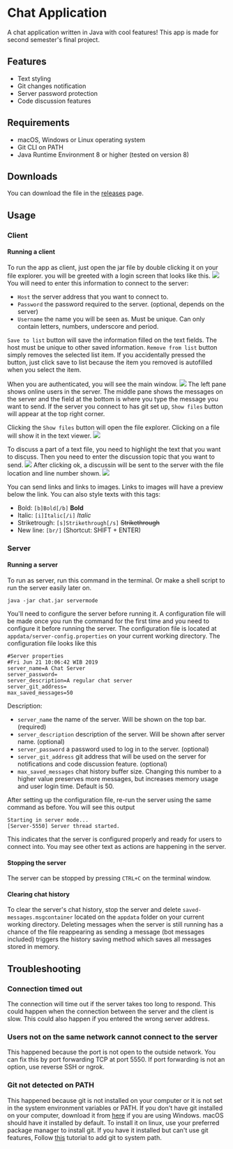 # Chat Application
A chat application written in Java with cool features! This app is made for second semester's final project.

## Features
* Text styling
* Git changes notification
* Server password protection
* Code discussion features

## Requirements
* macOS, Windows or Linux operating system
* Git CLI on PATH
* Java Runtime Environment 8 or higher (tested on version 8)

## Downloads
You can download the file in the [releases](https://github.com/zefryuuko/pl-final-project/releases) page.

## Usage
### Client
#### Running a client
To run the app as client, just open the jar file by double clicking it on your file explorer. you will be greeted with a login screen that looks like this.
![](https://github.com/zefryuuko/pl-final-project/blob/master/documentation/client-login-window.png?raw=true)
You will need to enter this information to connect to the server:
* `Host` the server address that you want to connect to.
* `Password` the password required to the server. (optional, depends on the server)
* `Username` the name you will be seen as. Must be unique. Can only contain letters, numbers, underscore and period.

`Save to list` button will save the information filled on the text fields. The host must be unique to other saved information. `Remove from list` button simply removes the selected list item. If you accidentally pressed the button, just click save to list because the item you removed is autofilled when you select the item.

When you are authenticated, you will see the main window.
![](https://github.com/zefryuuko/pl-final-project/blob/master/documentation/client-main-menu.png?raw=true)
The left pane shows online users in the server. The middle pane shows the messages on the server and the field at the bottom is where you type the message you want to send. If the server you connect to has git set up, `Show files` button will appear at the top right corner.

Clicking the `Show files` button will open the file explorer. Clicking on a file will show it in the text viewer.
![](https://github.com/zefryuuko/pl-final-project/blob/master/documentation/client-file-explorer.png)

To discuss a part of a text file, you need to highlight the text that you want to discuss. Then you need to enter the discussion topic that you want to send.
![](https://github.com/zefryuuko/pl-final-project/blob/master/documentation/client-code-discussion.png)
After clicking ok, a discussin will be sent to the server with the file location and line number shown.
![](https://github.com/zefryuuko/pl-final-project/blob/master/documentation/client-discussion-preview.png?raw=true)

You can send links and links to images. Links to images will have a preview below the link. You can also style texts with this tags:
* Bold: `[b]Bold[/b]` **Bold**
* Italic: `[i]Italic[/i]` *Italic*
* Striketrough: `[s]Strikethrough[/s]` ~~Strikethrough~~
* New line: `[br/]` (Shortcut: SHIFT + ENTER)
### Server
#### Running a server
To run as server, run this command in the terminal. Or make a shell script to run the server easily later on.
```
java -jar chat.jar servermode
```
You'll need to configure the server before running it. A configuration file will be made once you run the command for the first time and you need to configure it before running the server. The configuration file is located at `appdata/server-config.properties` on your current working directory. The configuration file looks like this
```
#Server properties
#Fri Jun 21 10:06:42 WIB 2019
server_name=A Chat Server
server_password=
server_description=A regular chat server
server_git_address=
max_saved_messages=50
```
Description:
* `server_name` the name of the server. Will be shown on the top bar. (required)
* `server_description` description of the server. Will be shown after server name. (optional)
* `server_password` a password used to log in to the server. (optional)
* `server_git_address` git address that will be used on the server for notifications and code discussion feature. (optional)
* `max_saved_messages` chat history buffer size. Changing this number to a higher value preserves more messages, but increases memory usage and user login time. Default is 50.

After setting up the configuration file, re-run the server using the same command as before. You will see this output
```
Starting in server mode...
[Server-5550] Server thread started.
```
This indicates that the server is configured properly and ready for users to connect into. You may see other text as actions are happening in the server.
#### Stopping the server
The server can be stopped by pressing `CTRL+C` on the terminal window.
#### Clearing chat history
To clear the server's chat history, stop the server and delete `saved-messages.msgcontainer` located on the `appdata` folder on your current working directory. Deleting messages when the server is still running has a chance of the file reappearing as sending a message (bot messages included) triggers the history saving method which saves all messages stored in memory.

## Troubleshooting
### Connection timed out
The connection will time out if the server takes too long to respond. This could happen when the connection between the server and the client is slow. This could also happen if you entered the wrong server address.
### Users not on the same network cannot connect to the server
This happened because the port is not open to the outside network. You can fix this by port forwarding TCP at port 5550. If port forwarding is not an option, use reverse SSH or ngrok.
### Git not detected on PATH
This happened because git is not installed on your computer or it is not set in the system environment variables or PATH. If you don't have git installed on your computer, download it from [here](https://gitforwindows.org/) if you are using Windows. macOS should have it installed by default. To install it on linux, use your preferred package manager to install git. If you have it installed but can't use git features, Follow [this](https://superuser.com/a/284351) tutorial to add git to system path.
